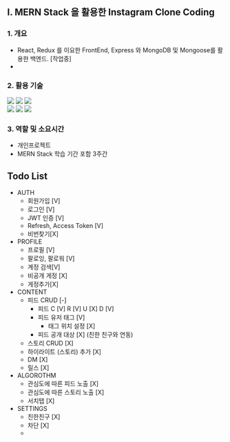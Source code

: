  ## I. **MERN Stack 을 활용한 Instagram Clone Coding**
 
 ### 1. 개요
  - React, Redux 를 이요한 FrontEnd, Express 와 MongoDB 및 Mongoose를 활용한 백엔드. [작업중]
  - 
 ### 2. 활용 기술
 <img src="https://img.shields.io/badge/React-61DAFB?style=for-the-badge&logo=react&logoColor=white"> <img src="https://img.shields.io/badge/Redux-764ABC?style=for-the-badge&logo=redux&logoColor=white">
 <img src="https://img.shields.io/badge/Node.js-339933?style=for-the-badge&logo=node.js&logoColor=white"><br>
 <img src="https://img.shields.io/badge/Express.js-000000?style=for-the-badge&logo=express&logoColor=white">
 <img src="https://img.shields.io/badge/MongoDB-47A248?style=for-the-badge&logo=mongodb&logoColor=white"> <img src="https://img.shields.io/badge/JavaScript-F7DF1E?style=for-the-badge&logo=javascript&logoColor=black"> 
 
 ### 3. 역할 및 소요시간
  - 개인프로젝트
  - MERN Stack 학습 기간 포함 3주간






## Todo List


- AUTH
    - 회원가입 [V]
    - 로그인 [V]
    - JWT 인증 [V]
    - Refresh, Access Token [V]
    - 비번찾기[X]
- PROFILE
    - 프로필 [V]
    - 팔로잉, 팔로워 [V]
    - 계정 검색[V]
    - 비공개 게정 [X]
    - 게정추가[X]
- CONTENT
    - 피드 CRUD [-]
        - 피드 C [V] R [V] U [X] D [V]
        - 피드 유저 태그 [V]
            - 태그 위치 설정 [X]
        - 피드 공개 대상 [X] (친한 친구와 연동)
    - 스토리 CRUD [X]
    - 하이라이트 (스토리) 추가 [X]
    - DM [X]
    - 릴스 [X]
- ALGOROTHM
    - 관심도에 따른 피드 노출 [X]  
    - 관심도에 따른 스토리 노출 [X]
    - 서치탭 [X]
- SETTINGS
    - 친한친구 [X]
    - 차단 [X]
    - 
